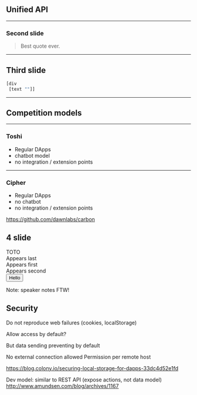 ## Unified API

---

### Second slide

> Best quote ever.

---

## Third slide

```clojure
[div
 [text ""]]
```

---

## Competition models


---

### Toshi

* Regular DApps
* chatbot model
* no integration / extension points

---

### Cipher

* Regular DApps
* no chatbot
* no integration / extension points


https://github.com/dawnlabs/carbon


## 4 slide

<div class="test">
TOTO
</div>

<div class="fragment" data-fragment-index="3">Appears last</div>
<div class="fragment" data-fragment-index="1">Appears first</div>
<div class="fragment" data-fragment-index="2">Appears second</div>

<button onclick="alert('Vous avez cliqué !');">
Hello
</button>


Note: speaker notes FTW!


## Security

Do not reproduce web failures (cookies, localStorage)

Allow access by default?

But data sending preventing by default

No external connection allowed
Permission per remote host

https://blog.colony.io/securing-local-storage-for-dapps-33dc4d52e1fd


Dev model:
similar to REST API (expose actions, not data model)
http://www.amundsen.com/blog/archives/1167